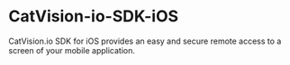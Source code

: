 # CatVision-io-SDK-iOS
CatVision.io SDK for iOS provides an easy and secure remote access to a screen of your mobile application.
